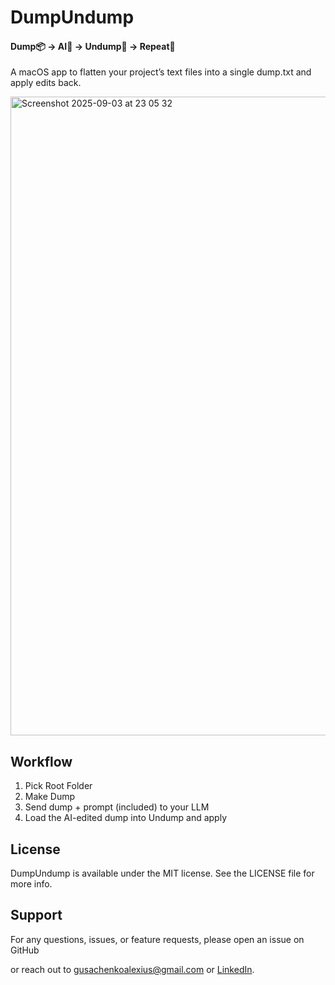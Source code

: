 # DumpUndump
#### Dump📦 -> AI📝 -> Undump📁 -> Repeat🔁
A macOS app to flatten your project’s text files into a single dump.txt and apply edits back.

<img width="1311" height="1022" alt="Screenshot 2025-09-03 at 23 05 32" src="https://github.com/user-attachments/assets/02e29cae-c3c7-4fe2-bdce-999c8c750bdd" />

## Workflow
1.	Pick Root Folder
2.	Make Dump
3.	Send dump + prompt (included) to your LLM
4.	Load the AI-edited dump into Undump and apply

## License

DumpUndump is available under the MIT license. See the LICENSE file for more info.

## Support

For any questions, issues, or feature requests, please open an issue on GitHub

or reach out to [gusachenkoalexius@gmail.com](mailto:gusachenkoalexius@gmail.com) or [LinkedIn](https://www.linkedin.com/in/jmstajim/).
